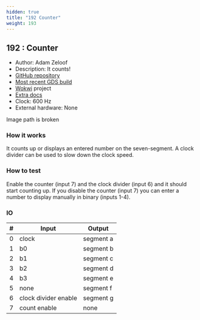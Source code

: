 ```yaml
---
hidden: true
title: "192 Counter"
weight: 193
---
```


## 192 : Counter

* Author: Adam Zeloof
* Description: It counts!
* [GitHub repository](https://github.com/azzeloof/tt02-counter)
* [Most recent GDS build](https://github.com/azzeloof/tt02-counter/actions/runs/3587718532)
* [Wokwi](https://wokwi.com/projects/341279123277087315) project
* [Extra docs](https://github.com/azzeloof/tt02-counter)
* Clock: 600 Hz
* External hardware: None

Image path is broken

### How it works

It counts up or displays an entered number on the seven-segment. A clock divider can be used to slow down the clock speed.

### How to test

Enable the counter (input 7) and the clock divider (input 6) and it should start counting up. If you disable the counter (input 7) you can enter a number to display manually in binary (inputs 1-4).

### IO

| # | Input        | Output       |
|---|--------------|--------------|
| 0 | clock  | segment a |
| 1 | b0  | segment b |
| 2 | b1  | segment c |
| 3 | b2  | segment d |
| 4 | b3  | segment e |
| 5 | none  | segment f |
| 6 | clock divider enable  | segment g |
| 7 | count enable  | none |
